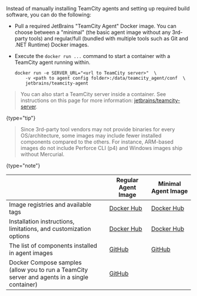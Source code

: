 [//]: # (title: Agent Docker Images)

Instead of manually installing TeamCity agents and setting up required build software, you can do the following:

* Pull a required JetBrains "TeamCity Agent" Docker image. You can choose between a "minimal" (the basic agent image without any 3rd-party tools) and regular/full (bundled with multiple tools such as Git and .NET Runtime) Docker images.

* Execute the `docker run ...` command to start a container with a TeamCity agent running within.

    ```Shell
    docker run -e SERVER_URL="<url to TeamCity server>"  \ 
        -v <path to agent config folder>:/data/teamcity_agent/conf  \      
        jetbrains/teamcity-agent
    ```

> You can also start a TeamCity server inside a container. See instructions on this page for more information: [jetbrains/teamcity-server](https://hub.docker.com/r/jetbrains/teamcity-server).
> 
{type="tip"}

> Since 3rd-party tool vendors may not provide binaries for every OS/architecture, some images may include fewer installed components compared to the others. For instance, ARM-based images do not include Perforce CLI (p4) and Windows images ship without Mercurial.
> 
{type="note"}


|                                                                                                  | Regular Agent Image                                                                                           | Minimal Agent Image                                                                                                   |
|--------------------------------------------------------------------------------------------------|---------------------------------------------------------------------------------------------------------------|-----------------------------------------------------------------------------------------------------------------------|
| Image registries and available tags                                                              | [Docker Hub](https://hub.docker.com/r/jetbrains/teamcity-agent/tags)                                          | [Docker Hub](https://hub.docker.com/r/jetbrains/teamcity-minimal-agent/tags)                                          |
| Installation instructions, limitations, and customization options                                | [Docker Hub](https://hub.docker.com/r/jetbrains/teamcity-agent)                                               | [Docker Hub](https://hub.docker.com/r/jetbrains/teamcity-minimal-agent)                                               |
| The list of components installed in agent images                                                 | [GitHub](https://github.com/JetBrains/teamcity-docker-images/blob/master/context/generated/teamcity-agent.md) | [GitHub](https://github.com/JetBrains/teamcity-docker-images/blob/master/context/generated/teamcity-minimal-agent.md) |
| Docker Compose samples<br/>(allow you to run a TeamCity server and agents in a single container) |                             [GitHub](https://github.com/JetBrains/teamcity-docker-samples)                    ||

